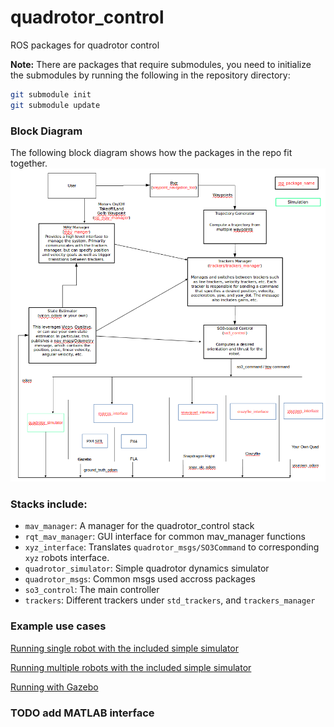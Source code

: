 quadrotor_control
=================

ROS packages for quadrotor control

**Note:** There are packages that require submodules, you need to initialize the submodules by running the following in the repository directory:
```bash
git submodule init
git submodule update
```

### Block Diagram

The following block diagram shows how the packages in the repo fit together.
![Block Diagram](doc/quad_control_block_diag.png)

### Stacks include:
  - `mav_manager`: A manager for the quadrotor_control stack
  - `rqt_mav_manager`: GUI interface for common mav_manager functions
  - `xyz_interface`: Translates `quadrotor_msgs/SO3Command` to corresponding `xyz` robots interface.
  - `quadrotor_simulator`: Simple quadrotor dynamics simulator
  - `quadrotor_msgs`: Common msgs used accross packages
  - `so3_control`: The main controller
  - `trackers`: Different trackers under `std_trackers`, and `trackers_manager`

### Example use cases

[Running single robot with the included simple simulator](doc/QuadSim.md)

[Running multiple robots with the included simple simulator](doc/MultiSim.md)

[Running with Gazebo](doc/QuadGazebo.md)

### TODO add MATLAB interface
